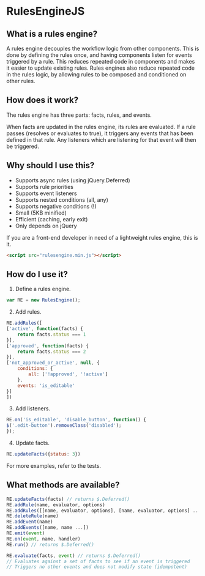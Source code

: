 # RulesEngineJS

## What is a rules engine?

A rules engine decouples the workflow logic from other components. This is done by defining the rules once, and having components listen for events triggered by a rule. This reduces repeated code in components and makes it easier to update existing rules. Rules engines also reduce repeated code in the rules logic, by allowing rules to be composed and conditioned on other rules.

## How does it work?

The rules engine has three parts: facts, rules, and events.

When facts are updated in the rules engine, its rules are evaluated. If a rule passes (resolves or evaluates to true), it triggers any events that has been defined in that rule. Any listeners which are listening for that event will then be triggered.

## Why should I use this?

- Supports async rules (using jQuery.Deferred)
- Supports rule priorities
- Supports event listeners
- Supports nested conditions (all, any)
- Supports negative conditions (!)
- Small (5KB minified)
- Efficient (caching, early exit)
- Only depends on jQuery

If you are a front-end developer in need of a lightweight rules engine, this is it.

```html
<script src="rulesengine.min.js"></script>
```

## How do I use it?

1. Define a rules engine.

  ```javascript
  var RE = new RulesEngine();
  ```

2. Add rules.

  ```javascript
  RE.addRules([
  ['active', function(facts) {
      return facts.status === 1
  }],
  ['approved', function(facts) {
      return facts.status === 2
  }],
  ['not_approved_or_active', null, {
      conditions: {
          all: ['!approved', '!active']
      },
      events: 'is_editable'
  }]
  ])
  ```

3. Add listeners.

  ```javascript
  RE.on('is_editable', 'disable_button', function() {
  $('.edit-button').removeClass('disabled');
  });
  ```

4. Update facts.

  ```javascript
  RE.updateFacts({status: 3})
  ```

For more examples, refer to the tests.


## What methods are available?

```javascript
RE.updateFacts(facts) // returns $.Deferred()
RE.addRule(name, evaluator, options)
RE.addRules([[name, evaluator, options], [name, evaluator, options] ...]
RE.deleteRule(name)
RE.addEvent(name)
RE.addEvents([name, name ...])
RE.emit(event)
RE.on(event, name, handler)
RE.run() // returns $.Deferred()

RE.evaluate(facts, event) // returns $.Deferred()
// Evaluates against a set of facts to see if an event is triggered
// Triggers no other events and does not modify state (idempotent)
```
